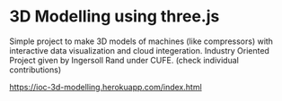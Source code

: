 # 3D Modelling using three.js

Simple project to make 3D models of machines (like compressors) with interactive data visualization and cloud integeration.
Industry Oriented Project given by Ingersoll Rand under CUFE. (check individual contributions)

https://ioc-3d-modelling.herokuapp.com/index.html


